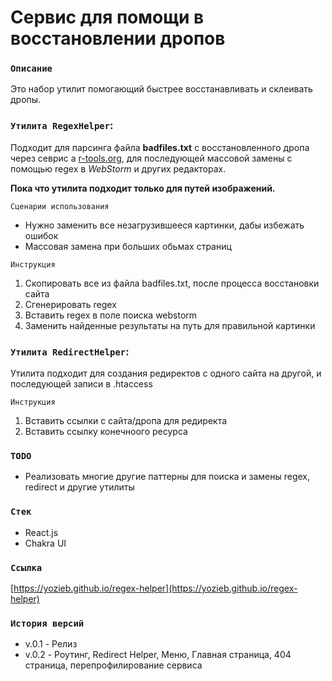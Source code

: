 # Сервис для помощи в восстановлении дропов

### `Описание`
Это набор утилит помогающий быстрее восстанавливать и склеивать дропы.

### `Утилита RegexHelper`:
Подходит для парсинга файла **badfiles.txt** с восстановленного дропа через севрис a
<a href="https://r-tools.org">r-tools.org</a>,
для последующей массовой замены с помощью regex в *WebStorm* и других редакторах. 

**Пока что утилита подходит только для путей изображений.**

`Сценарии использования`
- Нужно заменить все незагрузившееся картинки, дабы избежать ошибок
- Массовая замена при больших обьмах страниц

`Инструкция`
1. Скопировать все из файла badfiles.txt, после процесса восстановки сайта
2. Сгенерировать regex
3. Вставить regex в поле поиска webstorm
4. Заменить найденные результаты на путь для правильной картинки

### `Утилита RedirectHelper`:
Утилита подходит для создания редиректов с одного сайта на другой, и последующей записи в .htaccess

`Инструкция`
1. Вставить ссылки с сайта/дропа для редиректа
2. Вставить ссылку конечноого ресурса

### `TODO`
- Реализовать многие другие паттерны для поиска и замены regex, redirect и другие утилиты

### `Стек`

- React.js
- Chakra UI

### `Ссылка`

[https://yozieb.github.io/regex-helper](https://yozieb.github.io/regex-helper)

### `История версий`
- v.0.1 - Релиз
- v.0.2 - Роутинг, Redirect Helper, Меню, Главная страница, 404 страница, перепрофилирование сервиса